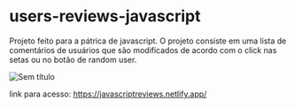 # users-reviews-javascript
Projeto feito para a pátrica de javascript. O projeto consiste em uma lista de comentários de usuários que são modificados de acordo com o click nas setas ou no botão de random user.

![Sem título](https://user-images.githubusercontent.com/6682086/153735715-7cdd4090-1708-4c0e-b817-15ba0f563f00.png)

link para acesso: https://javascriptreviews.netlify.app/
